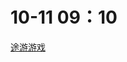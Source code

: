 # 10-11 09：10
[途游游戏](https://app.mokahr.com/campus-recruitment/tuyoogame/71965#/candidateHome/applications)